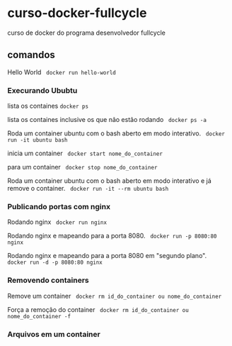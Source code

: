 # curso-docker-fullcycle
curso de docker do programa desenvolvedor fullcycle

## comandos

Hello World
``` docker run hello-world```

### Execurando Ububtu
lista os containes 
``` docker ps ```

lista os containes inclusive os que não estão rodando
``` docker ps -a```

Roda um container ubuntu com o bash aberto em modo interativo.
``` docker run -it ubuntu bash```

inicia um container 
``` docker start nome_do_container```

para um container 
``` docker stop nome_do_container```


Roda um container ubuntu com o bash aberto em modo interativo e já remove o container.
``` docker run -it --rm ubuntu bash```

### Publicando portas com nginx

Rodando nginx
``` docker run nginx```

Rodando nginx e mapeando para a porta 8080.
``` docker run -p 8080:80 nginx```

Rodando nginx e mapeando para a porta 8080 em "segundo plano".
``` docker run -d -p 8080:80 nginx```

### Removendo containers

Remove um container
``` docker rm id_do_container ou nome_do_container```

Força a remoção do container
``` docker rm id_do_container ou nome_do_container -f```

### Arquivos em um container

